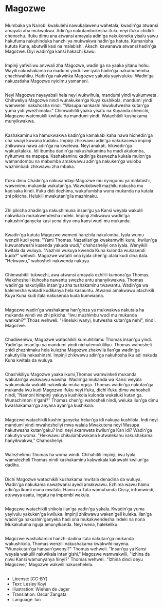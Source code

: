# Magozwe

##
Mumbaka ya Nairobi kwakulehi nawukalawenu wahetala, kwadin'ga atwansi amayala aha mukwakwa. Adin'ga nakutambokesha ifuku neyi ifuku chididi chenochu. Ifuku dimu ana atwansi amayala adin'ga nakukoneka yisalu yawu hakufuma nakuhinduka hanzhi ya mukwakwa hadin'ga hatuta. Kumanisha kututa Kuna, abutwili kesi na malabishi. Akachi kawanawa atwansi hadin'ga Magozwe. Diyi wadin'ga kansi hakachi kawu.

##
Impinji yafwiliwu anvwali zha Magozwe, wadin'ga na yaaka yitanu hohu. Wayili nakushakama na madumi yindi. Iwe iyala hadin'ga nakumuhemba chachiwahiku. Hadin'ga nakwinka Magozwe yakuda yayivuluku. Wadin'ga nakuzatisha Magozwe nyidimu yamaneni.

##
Neyi Magozwe nayayabali hela neyi wukwihula, mandumi yindi wukumweta. Chihweliyu Magozwe nindi wunakuken'ga Kuya kushikola, mandumi yindi wamweteli nakuhosha nindi. "Wasupa nankashi hiwukutwesha kutan'ga yuma yidi ywezhimaku." Chimwahitili yaaka yisatu na Kuyanda chenichi, Magozwe watemukili kwitala da mandumi yindi. Watachikili kushakama munyikwakwa.

##
Kashakaminu ka hamukwakwa kadin'ga kamakabi kaha nawa hichedin'ga cha swayi kuwana kudaku. Impinji zhikwawu adin'ga nakukasewa impinji zhikwawu nawa adin'ga na kwetewa. Neyi anakati, hikwedin'ga wakuyitalaku. Idi ibumba dadin'ga nakushakamina ha madi akulomba, nyitumwa na mapepa. Kashakaminu kadin'ga kaswezha kukala mulon'ga wamandombu na mabumba amakwawu adin'ga nakuken'ga wulobu wazhimbadi zhikwawu zha mbaka.

##
Ifuku dimu Chadin'ga nakusandayi Magozwe mu nyingomu ya malabishi, wawenimu mukanda wakutan'ga. Wawukobweli mazhilu nakusha mu kadisaka kindi. Ifuku didi dezhima, wukufumisha wuna mukanda na kutala zhi pikicha. Helukili mwakutan'gila mazhinaku.

##
Zhi pikicha zhadin'ga nakushimuna insan'gu ya Kansi weyala wakulili nakwikala mukakwendesha indeki. Impinji zhikwawu wadin'ga nakushin'ganyeka kasi yena diyu ona kansi wudi mu mukanda.

##
Kwadin'ga kututa Magozwe wemeni hanzhila nakulomba. Iyala wumu wenzili kudi yena. "Yami Thomas. Nazatilan'ga kwakamwihi kunu, kwilun'ga kuwunatweshi kusenda yakuda wudi," chahosheliyi ona iyala. Wenyikili kwitala da wuluya. "Nazhini wukuya kwenda Kuna kulonda wukasendi kuda?" wehwili. Magozwe watalili ona iyala chen'gi atala kudi dina itala. "Hekwawu," wahosheli nakwenda nakuya.

##
Chimwahitili tukwezhi, awa atwansi amayala ezhilili kumona'ga Thomas. Wakehesheli kuhosha nawantu swezhe antu ahanyikwakwa. Thomas wadin'ga nakutiyilila insan'gu zha tushakaminu twawantu. Wadin'ga wa kalemesha wakadi kudikanya hela kasauntu. Atwansi amakwawu atachikili Kuya Kuna kudi itala nakusenda kuda kumwaana.

##
Magozwe wadin'ga washakama han'ginza ya mukwakwa nakutala ha mukanda windi wa zhi pikicha. "Iwu muzhimbu wudi mu mukanda wankahi?" Thoas wehweli. "Hineluki wanyi, kutwesha kutan'ga nehi", nindi. Magozwe.

##
Chadiweniwu, Magozwe watachikili kumuhitilamu Thomas insan'gu yindi. Yadin'ga insan'gu ya mandumi yindi nichatemukililiyu. Thomas wahosheli zhidi zhezhimaku hela kulezha Magozwe zhakwila ilan'ga wadin'ga nakutiyilila nakashinshi. Impinji zhikwawu adin'ga nakuhosha iku adi nakuda Kuna kwitala da wuluya.

##
Chashikiliyu Magozwe yaaka ikumi,Thomas wamwinkeli mukanda wakutan'ga wukwawu wawiha. Wadin'ga mukanda wa Kansi weyala wakumukala wakulili nakwikala muka nguja. Thomas wadin'ga nakutan'ga mukanda iwu kudi Magozwe ifuku neyi ifuku, dichi ifuku dimu wahosheli nindi, "Namoni himpinji yakuya kushikola kulonda wukeluki kutan'ga. Wunachimoni n'gahi?" Thomas chen'gi wahosheli nindi, weluka ilun'ga dimu kwashakaman'ga anyana ayan'ga kushikola.

##
Magozwe watachikili kushin'ganyeka helun'ga idi nakuya kushilola. Indi neyi mandumi yindi mwahosheliyi mwa walala Mwakutena neyi Wasupa hakutwesha kutan'gaku? Indi neyi akamweta kwilun'ga Kan idi? Wadin'ga nakutiya woma. "Hekwawu chikulumbwakana kutwalekahu nakushakama hanyikwakwa," Chahosheliyi.

##
Walezhelimu Thomas ha woma windi. Chihahitili impinji, iwu Iyala wamulezheli Thomas nindi kashakaminu kakwekala kakawahi kwilun'ga dadiha.

##
Dichi Magozwe watachikili kushakama mwitala denadina da wuluya. Wadin'ga nakukama nawatwansi ayedi amakwawu. Ezhima wawu hamu adin'ga ikumi muna mwitala. Hamu na Tata wamubanda Cissy, infumwindi, atuwaya asatu, ingatu na impembi wakula.

##
Magozwe watachikili shikola ilan'ga yadin'ga yakala. Kwadin'ga yuma yayivulu yakuken'ga kwiluka. Impinji zhikwawu waken'geli kuleka. Ilan'ga wadin'ga nakushin'ganyeka hadi ona mukakwendesha indeki na nona Mukakutuma nguja amunyikanda. Neyi wena, halekeliku.

##
Magozwe washakamini hanzhi dadina itala nakutan'ga mukanda wakushikola. Thomas wenzili nakushakama kwakwihi nayena. "Wunakutan'ga hansan'gwenyi?" Thomas wehweli. "Insan'gu ya Kansi weyala wakulili nakwikala intan'gishi," Magozwe wamwakwili. "Izhina da niwu Kansi wamunyanya hinyi?" Thomas wehweli. "Izhina dindi deyu Magozwe," Magozwe wakwili nakusehelela.

##
* License: [CC-BY]
* Text: Lesley Koyi
* Illustration: Wiehan de Jager
* Translation: Oscar Zangata
* Language: lun
